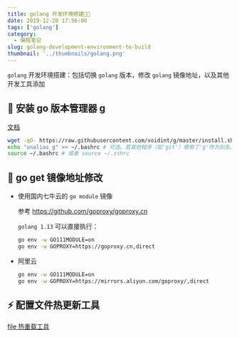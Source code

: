 ```yaml
---
title: golang 开发环境搭建🌈🌈
date: 2019-12-20 17:56:00
tags: ['golang']
category:
  - 编程笔记
slug: golang-development-environment-to-build
thumbnail: '../thumbnails/golang.png'
---
```


`golang` 开发环境搭建：包括切换 `golang` 版本，修改 `golang` 镜像地址，以及其他开发工具添加

## 🚀 安装 go 版本管理器 g

[文档](https://github.com/voidint/g)

```bash
wget -qO- https://raw.githubusercontent.com/voidint/g/master/install.sh | bash
echo "unalias g" >> ~/.bashrc # 可选。若其他程序（如'git'）使用了'g'作为别名。
source ~/.bashrc # 或者 source ~/.zshrc
```

## 📌 go get 镜像地址修改

- 使用国内七牛云的 `go module` 镜像

  参考 <https://github.com/goproxy/goproxy.cn>

  `golang 1.13` 可以直接执行：

  ```bash
  go env -w GO111MODULE=on
  go env -w GOPROXY=https://goproxy.cn,direct
  ```

- 阿里云

  ```bash
  go env -w GO111MODULE=on
  go env -w GOPROXY=https://mirrors.aliyun.com/goproxy/,direct
  ```

## ⚡ 配置文件热更新工具

[file 热重载工具](/blog/fileboy-hot-reload-tool)
